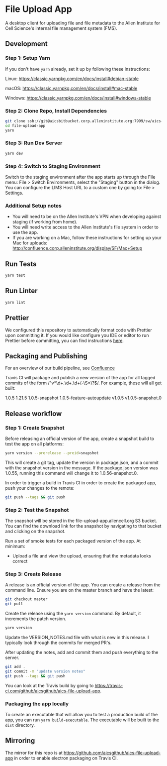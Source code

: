 # File Upload App

A desktop client for uploading file and file metadata to the Allen Institute for Cell Science's internal file management system (FMS).

## Development

### Step 1: Setup Yarn

If you don't have `yarn` already, set it up by following these instructions:

Linux: https://classic.yarnpkg.com/en/docs/install#debian-stable

macOS: https://classic.yarnpkg.com/en/docs/install#mac-stable

Windows: https://classic.yarnpkg.com/en/docs/install#windows-stable

### Step 2: Clone Repo, Install Dependencies

```bash
git clone ssh://git@aicsbitbucket.corp.alleninstitute.org:7999/sw/aics-file-upload-app.git
cd file-upload-app
yarn
```

### Step 3: Run Dev Server

```bash
yarn dev
```

### Step 4: Switch to Staging Environment

Switch to the staging environment after the app starts up through the File menu: File > Switch Environments, select the "Staging" button in the dialog.
You can configure the LIMS Host URL to a custom one by going to: File > Settings. 

### Additional Setup notes

* You will need to be on the Allen Institute's VPN when developing against staging (if working from home).
* You will need write access to the Allen Institute's file system in order to use the app.
* If you are working on a Mac, follow these instructions for setting up your Mac for uploads: http://confluence.corp.alleninstitute.org/display/SF/Mac+Setup

## Run Tests

```bash
yarn test
```

## Run Linter

```bash
yarn lint
```

## Prettier
We configured this repository to automatically format code with Prettier upon
committing it. If you would like configure you IDE or editor to run Prettier
before committing, you can find instructions
[here](https://prettier.io/docs/en/editors.html).

## Packaging and Publishing

For an overview of our build pipeline, see [Confluence](http://confluence.corp.alleninstitute.org/display/SF/File+Upload+App+CI+Pipeline)

Travis CI will package and publish a new version of the app for all tagged commits of the form /^v*\d+\.\d+\.\d+(-\S*)?$/.
For example, these will all get built:

1.0.5
1.21.5
1.0.5-snapshot
1.0.5-feature-autoupdate
v1.0.5
v1.0.5-snapshot.0

## Release workflow

### Step 1: Create Snapshot
Before releasing an official version of the app, create a snapshot build to test the app on all platforms:

```bash
yarn version --prerelease --preid=snapshot
```

This will create a git tag, update the version in package.json, and a commit with the snapshot version in the message.
If the package.json version was 1.0.55, running this command will change it to 1.0.56-snapshot.0.

In order to trigger a build in Travis CI in order to create the packaged app, push your changes to the remote:

```bash
git push --tags && git push
```

### Step 2: Test the Snapshot
The snapshot will be stored in the file-upload-app.allencell.org S3 bucket. 
You can find the download link for the snapshot by navigating to that bucket and clicking on the snapshot. 

Run a set of smoke tests for each packaged version of the app. At minimum:
* Upload a file and view the upload, ensuring that the metadata looks correct

### Step 3: Create Release
A release is an official version of the app. You can create a release from the command line.
Ensure you are  on the master branch and have the latest:

```bash
git checkout master
git pull
```

Create the release using the `yarn version` command. By default, it increments the patch version.

```bash
yarn version
```

Update the VERSION_NOTES.md file with what is new in this release. I typically look through
the commits for merged PR's.

After updating the notes, add and commit them and push everything to the server.

```bash
git add .
git commit -m "update version notes"
git push --tags && git push
```

You can look at the Travis build by going to https://travis-ci.com/github/aicsgithub/aics-file-upload-app.

### Packaging the app locally

To create an executable that will allow you to test a production build of the
app, you can run `yarn build-executable`. The executable will be built to the
`dist` directory.

## Mirroring

The mirror for this repo is at https://github.com/aicsgithub/aics-file-upload-app in order to
enable electron packaging on Travis CI.
